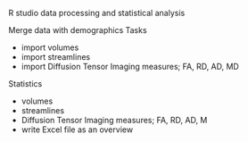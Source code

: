 R studio data processing and statistical analysis

Merge data with demographics
Tasks
- import volumes
- import streamlines
- import Diffusion Tensor Imaging measures; FA, RD, AD, MD

Statistics
- volumes
- streamlines
- Diffusion Tensor Imaging measures; FA, RD, AD, M
- write Excel file as an overview
